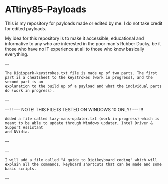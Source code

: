 # ATtiny85-Payloads
This is my repository for payloads made or edited by me. I do not take credit for edited payloads.

My idea for this repository is to make it accessible, educational and informative to any who are interested in the poor man's Rubber Ducky, be it those who
have no IT experience at all to those who know basically everything.



--

    The Digispark-keystrokes.txt file is made up of two parts. The first part is a cheatsheet to the keystrokes (work in progress), and the second part is an
    explanation to the build up of a payload and what the individual parts do (work in progress).
--



--
    !! --- NOTE! THIS FILE IS TESTED ON WINDOWS 10 ONLY! --- !!!

    Added a file called lazy-mans-updater.txt (work in progress) which is meant to be able to update through Windows updater, Intel Driver & Support Assistant
    and NVidia.
--



--

    I will add a file called "A guide to Digikeyboard coding" which will explain all the commands, keyboard shortcuts that can be made and some basic scripts.
--

